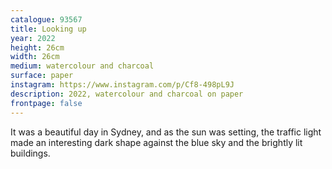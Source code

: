 ```yaml
---
catalogue: 93567
title: Looking up
year: 2022
height: 26cm
width: 26cm
medium: watercolour and charcoal
surface: paper
instagram: https://www.instagram.com/p/Cf8-498pL9J
description: 2022, watercolour and charcoal on paper
frontpage: false
---
```

It was a beautiful day in Sydney, and as the sun was setting, the traffic light made an interesting dark shape against the blue sky and the brightly lit buildings. 
